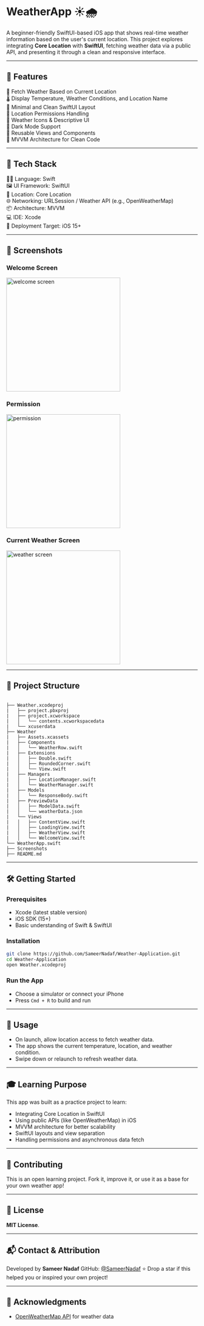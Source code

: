# WeatherApp ☀️🌧️

A beginner-friendly SwiftUI-based iOS app that shows real-time weather information based on the user's current location. This project explores integrating **Core Location** with **SwiftUI**, fetching weather data via a public API, and presenting it through a clean and responsive interface.

---

## 🚀 Features

📍 Fetch Weather Based on Current Location  
🌡️ Display Temperature, Weather Conditions, and Location Name  
📱 Minimal and Clean SwiftUI Layout  
🧭 Location Permissions Handling  
🎨 Weather Icons & Descriptive UI  
🌙 Dark Mode Support  
🧩 Reusable Views and Components  
🧭 MVVM Architecture for Clean Code  

---

## 🧰 Tech Stack

🧑‍💻 Language: Swift  
🖼️ UI Framework: SwiftUI  
📍 Location: Core Location  
🌐 Networking: URLSession / Weather API (e.g., OpenWeatherMap)  
📦 Architecture: MVVM   
💻 IDE: Xcode  
🚀 Deployment Target: iOS 15+

---

## 📸 Screenshots

### Welcome Screen
<img src="Screenshots/welcome.png" alt="welcome screen" width="300" />

### Permission
<img src="Screenshots/permission.png" alt="permission" width="300" />

### Current Weather Screen
<img src="Screenshots/weather.png" alt="weather screen" width="300" />

---

## 📁 Project Structure

```

├── Weather.xcodeproj
|   ├── project.pbxproj
|   ├── project.xcworkspace
|   │   └── contents.xcworkspacedata
|   └── xcuserdata
├── Weather
|   ├── Assets.xcassets
|   ├── Components
|   │   └── WeatherRow.swift
|   ├── Extensions
|   │   ├── Double.swift
|   │   ├── RoundedCorner.swift
|   │   └── View.swift
|   ├── Managers
|   │   ├── LocationManager.swift
|   │   └── WeatherManager.swift
|   ├── Models
|   │   └── ResponseBody.swift
|   ├── PreviewData
|   │   ├── ModelData.swift
|   │   └── weatherData.json
|   └── Views
|   │   ├── ContentView.swift
|   │   ├── LoadingView.swift
|   │   ├── WeatherView.swift
|   │   └── WelcomeView.swift
└── WeatherApp.swift
├── Screenshots
├── README.md

````

---

## 🛠️ Getting Started

### Prerequisites

- Xcode (latest stable version)
- iOS SDK (15+)
- Basic understanding of Swift & SwiftUI

### Installation

```bash
git clone https://github.com/SameerNadaf/Weather-Application.git
cd Weather-Application
open Weather.xcodeproj
````

### Run the App

* Choose a simulator or connect your iPhone
* Press `Cmd + R` to build and run

---

## 📱 Usage

* On launch, allow location access to fetch weather data.
* The app shows the current temperature, location, and weather condition.
* Swipe down or relaunch to refresh weather data.

---

## 🎓 Learning Purpose

This app was built as a practice project to learn:

* Integrating Core Location in SwiftUI
* Using public APIs (like OpenWeatherMap) in iOS
* MVVM architecture for better scalability
* SwiftUI layouts and view separation
* Handling permissions and asynchronous data fetch

---

## 🤝 Contributing

This is an open learning project. Fork it, improve it, or use it as a base for your own weather app!

---

## 🪪 License

**MIT License**.

---

## 📬 Contact & Attribution

Developed by **Sameer Nadaf**
GitHub: [@SameerNadaf](https://github.com/SameerNadaf)
⭐️ Drop a star if this helped you or inspired your own project!

---

## 🙌 Acknowledgments

* [OpenWeatherMap API](https://openweathermap.org/api) for weather data
